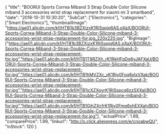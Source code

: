 {
	"title": "BOORUI Sports Correa Miband 3 Strap Double Color Silicone miband 3 accessories wrist strap replacement for xiaomi mi 3 smartband",
	"date": "2018-10-31 10:30:20",
	"SubCat": ["Electronics"],
	"categories": ["Smart Electronics"],
	"thumbnailImage": "https://ae01.alicdn.com/kf/HTB1b3BZXizxK1RjSspjq6AS.pXaX/BOORUI-Sports-Correa-Miband-3-Strap-Double-Color-Silicone-miband-3-accessories-wrist-strap-replacement-for.jpg_220x220.jpg",
	"BigImage": ["https://ae01.alicdn.com/kf/HTB1b3BZXizxK1RjSspjq6AS.pXaX/BOORUI-Sports-Correa-Miband-3-Strap-Double-Color-Silicone-miband-3-accessories-wrist-strap-replacement-for.jpg","https://ae01.alicdn.com/kf/HTB1T9RZXh_rK1RkHFqDq6yJAFXaU/BOORUI-Sports-Correa-Miband-3-Strap-Double-Color-Silicone-miband-3-accessories-wrist-strap-replacement-for.jpg","https://ae01.alicdn.com/kf/HTB1hMVZXc_vK1Rjy0Foq6xIxVXak/BOORUI-Sports-Correa-Miband-3-Strap-Double-Color-Silicone-miband-3-accessories-wrist-strap-replacement-for.jpg","https://ae01.alicdn.com/kf/HTB1icXZXovrK1RjSspcq6zzSXXal/BOORUI-Sports-Correa-Miband-3-Strap-Double-Color-Silicone-miband-3-accessories-wrist-strap-replacement-for.jpg","https://ae01.alicdn.com/kf/HTB1GjhZXcfrK1Rjy0Fmq6xhEXXah/BOORUI-Sports-Correa-Miband-3-Strap-Double-Color-Silicone-miband-3-accessories-wrist-strap-replacement-for.jpg"],
	"actualPrice": 1.89,
	"comparePrice": 1.99,
	"linkurl": "http://s.click.aliexpress.com/e/cnoabwQU",
	"inStock": 120
}
